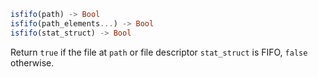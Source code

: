 ```julia
isfifo(path) -> Bool
isfifo(path_elements...) -> Bool
isfifo(stat_struct) -> Bool
```

Return `true` if the file at `path` or file descriptor `stat_struct` is FIFO, `false` otherwise.
